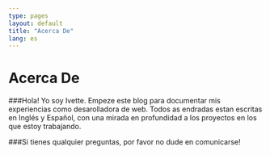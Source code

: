 ```yaml
---
type: pages
layout: default
title: "Acerca De"
lang: es
---
```


Acerca De
=====
###Hola! Yo soy Ivette. Empeze este blog para documentar mis experiencias como desarolladora de web. Todos as endradas estan escritas en Inglés y Español, con una mirada en profundidad a los proyectos en los que estoy trabajando.

###Si tienes qualquier preguntas, por favor no dude en comunicarse!



